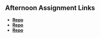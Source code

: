 ## Afternoon Assignment Links

* **[Repo](https://github.com/vince-gali/Chores)**
* **[Repo](https://github.com/vince-gali/GregslistSharp)**
* **[Repo](https://github.com/vince-gali/AllSpice)**
